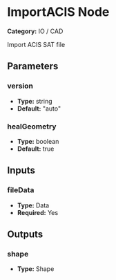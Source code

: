 
# ImportACIS Node

**Category:** IO / CAD

Import ACIS SAT file

## Parameters


### version
- **Type:** string
- **Default:** "auto"





### healGeometry
- **Type:** boolean
- **Default:** true





## Inputs


### fileData
- **Type:** Data
- **Required:** Yes



## Outputs


### shape
- **Type:** Shape




